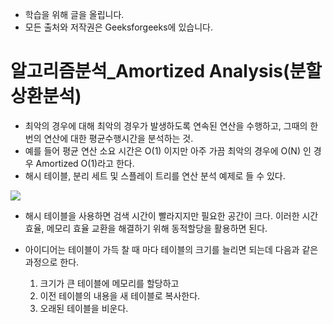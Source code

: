 - 학습을 위해 글을 올립니다.
- 모든 출처와 저작권은 Geeksforgeeks에 있습니다.

[^출처]: https://www.geeksforgeeks.org/



# 알고리즘분석_Amortized Analysis(분할상환분석)

- 최악의 경우에 대해 최악의 경우가 발생하도록 연속된 연산을 수행하고, 그때의 한번의 연산에 대한 평균수행시간을 분석하는 것.
- 예를 들어 평균 연산 소요 시간은 O(1) 이지만 아주 가끔 최악의 경우에 O(N) 인 경우 Amortized O(1)라고 한다.
- 해시 테이블, 분리 세트 및 스플레이 트리를 연산 분석 예제로 들 수 있다.

![](https://www.geeksforgeeks.org/wp-content/uploads/Dynamic-Table.png)

- 해시 테이블을 사용하면 검색 시간이 빨라지지만 필요한 공간이 크다. 이러한 시간 효율, 메모리 효율 교환을 해결하기 위해 동적할당을 활용하면 된다.

- 아이디어는 테이블이 가득 찰 때 마다 테이블의 크기를 늘리면 되는데 다음과 같은 과정으로 한다.
  1. 크기가 큰 테이블에 메모리를 할당하고
  2. 이전 테이블의 내용을 새 테이블로 복사한다.
  3. 오래된 테이블을 비운다.